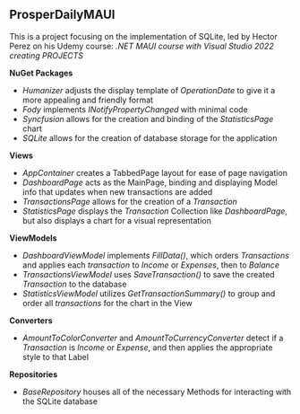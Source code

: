 ## ProsperDailyMAUI

This is a project focusing on the implementation of SQLite, led by Hector Perez on his Udemy course: *.NET MAUI course with Visual Studio 2022 creating PROJECTS*

**NuGet Packages**
- *Humanizer* adjusts the display template of *OperationDate* to give it a more appealing and friendly format
- *Fody* implements *INotifyPropertyChanged* with minimal code
- *Syncfusion* allows for the creation and binding of the *StatisticsPage* chart
- *SQLite* allows for the creation of database storage for the application

**Views**
- *AppContainer* creates a TabbedPage layout for ease of page navigation
- *DashboardPage* acts as the MainPage, binding and displaying Model info that updates when new transactions are added
- *TransactionsPage* allows for the creation of a *Transaction*
- *StatisticsPage* displays the *Transaction* Collection like *DashboardPage*, but also displays a chart for a visual representation

**ViewModels**
- *DashboardViewModel* implements *FillData()*, which orders *Transactions* and applies each *transaction* to *Income* or *Expenses*, then to *Balance*
- *TransactionsViewModel* uses *SaveTransaction()* to save the created *Transaction* to the database
- *StatisticsViewModel* utilizes *GetTransactionSummary()* to group and order all *transactions* for the chart in the View

**Converters**
- *AmountToColorConverter* and *AmountToCurrencyConverter* detect if a *Transaction* is *Income* or *Expense*, and then applies the appropriate style to that Label

**Repositories**
- *BaseRepository* houses all of the necessary Methods for interacting with the SQLite database
